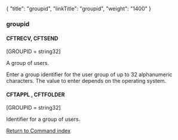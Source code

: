 {
    "title": "groupid",
    "linkTitle": "groupid",
    "weight": "1400"
}<span id="groupid"></span>

### groupid

<span id="groupid_CFTRECV"></span><span id="groupid_CFTSEND"></span>

#### CFTRECV, CFTSEND

\[GROUPID = string32\]

A group of users.

Enter a group identifier for the user group of up to 32 alphanumeric characters.
The value to enter depends on the operating system.

#### CFTAPPL , CFTFOLDER

\[GROUPID = string32\]

Identifier for a group of users.

[Return to Command index](../../)
